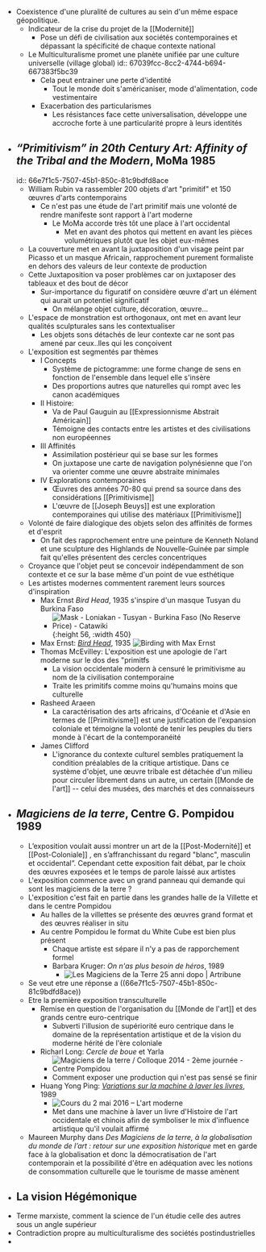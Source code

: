 - Coexistence d'une pluralité de cultures au sein d'un même espace géopolitique.
	- Indicateur de la crise du projet de la [[Modernité]]
		- Pose un défi de civilisation aux sociétés contemporaines et dépassant la spécificité de chaque contexte national
	- Le Multiculturalisme promet une planète unifiée par une culture universelle (village global)
	  id:: 67039fcc-8cc2-4744-b694-667383f5bc39
		- Cela peut entrainer une perte d'identité
			- Tout le monde doit s'américaniser, mode d'alimentation, code vestimentaire
		- Exacerbation des particularismes
			- Les résistances face cette universalisation, développe une accroche forte à une particularité propre à leurs identités
- ## *“Primitivism” in 20th Century Art: Affinity of the Tribal and the Modern*, MoMa 1985
  id:: 66e7f1c5-7507-45b1-850c-81c9bdfd8ace
	- William Rubin va rassembler 200 objets d'art "primitif" et 150 œuvres d'arts contemporains
		- Ce n'est pas une étude de l'art primitif mais une volonté de rendre manifeste sont rapport à l'art moderne
			- Le MoMa accorde très tôt une place à l'art occidental
				- Met en avant des photos qui mettent en avant les pièces volumétriques plutôt que les objet eux-mêmes
	- La couverture met en avant la juxtaposition d'un visage peint par Picasso et un masque Africain, rapprochement purement formaliste en dehors des valeurs de leur contexte de production
	- Cette Juxtaposition va poser problèmes car on juxtaposer des tableaux et des bout de décor
		- Sur-importance du figuratif on considère œuvre d'art un élément qui aurait un potentiel significatif
			- On mélange objet culture, décoration, œuvre...
	- L'espace de monstration est orthogonaux, ont met en avant leur qualités sculpturales sans les contextualiser
		- Les objets sons détachés de leur contexte car ne sont pas amené par ceux..lles qui les conçoivent
	- L'exposition est segmentés par thèmes
		- I Concepts
			- Système de pictogramme: une forme change de sens en fonction de l'ensemble dans lequel elle s'insère
			- Des proportions autres que naturelles qui rompt avec les canon académiques
		- II Histoire:
			- Va de Paul Gauguin au [[Expressionnisme Abstrait Américain]]
			- Témoigne des contacts entre les artistes et des civilisations non européennes
		- III Affinités
			- Assimilation postérieur qui se base sur les formes
			- On juxtapose une carte de navigation polynésienne que l'on va orienter comme une œuvre abstraite minimales
		- IV Explorations contemporaines
			- Œuvres des années 70-80 qui prend sa source dans des considérations [[Primitivisme]]
			- L'œuvre de [[Joseph Beuys]] est une exploration contemporaines qui utilise des matériaux [[Primitivisme]]
	- Volonté de faire dialogique des objets selon des affinités de formes et d'esprit
		- On fait des rapprochement entre une peinture de Kenneth Noland et une sculpture des Highlands de Nouvelle-Guinée par simple fait qu'elles présentent des cercles concentriques
	- Croyance que l'objet peut se concevoir indépendamment de son contexte et ce sur la base même d'un point de vue esthétique
	- Les artistes modernes commentent rarement leurs sources d'inspiration
		- Max Ernst *Bird Head*, 1935 s'inspire d'un masque Tusyan du Burkina Faso
			- ![Mask - Loniakan - Tusyan - Burkina Faso (No Reserve Price) - Catawiki](https://assets.catawiki.nl/assets/2024/7/18/9/1/9/91984baf-599b-4f79-b725-e168fc0a890f.jpg){:height 56, :width 450}
		- Max Ernst: [*Bird Head*](https://hyperallergic.com/419433/max-ernst-museum-of-modern-art-birds/), 1935 ![Birding with Max Ernst](https://i0.wp.com/hyperallergic-newspack.s3.amazonaws.com/uploads/2017/12/max-ernst-bird-head-193435-720x1001.jpg?resize=720%2C1001&quality=95&ssl=1)
		- Thomas McEvilley: L'exposition est une apologie de l'art moderne sur le dos des "primitfs
			- La vision occidentale modern à censuré le primitivisme au nom de la civilisation contemporaine
			- Traite les primitifs comme moins qu'humains moins que culturelle
		- Rasheed Araeen
			- La caractérisation des arts africains, d'Océanie et d'Asie en termes de [[Primitivisme]] est une justification de l'expansion coloniale et témoigne la volonté de tenir les peuples du tiers monde à l'écart de la contemporanéité
		- James Clifford
			- L'ignorance du contexte culturel sembles pratiquement la condition préalables de la critique artistique. Dans ce système d'objet, une œuvre tribale est détachée d'un milieu pour circuler librement dans un autre, un certain [[Monde de l'art]] -- celui des musées, des marchés et des connaisseurs
- ## *Magiciens de la terre*, Centre G. Pompidou 1989
	- L’exposition voulait aussi montrer un art de la [[Post-Modernité]] et [[Post-Coloniale]] , en s’affranchissant du regard "blanc",
	  masculin et occidental”. Cependant cette exposition fait débat, par le choix des œuvres exposées et le temps de parole laissé aux artistes
	- L'exposition commence avec un grand panneau qui demande qui sont les magiciens de la terre ?
	- L'exposition c'est fait en partie dans les grandes halle de la Villette et dans le centre Pompidou
		- Au halles de la villettes se présente des œuvres grand format et des œuvres réaliser in situ
		- Au centre Pompidou le format du White Cube est bien plus présent
			- Chaque artiste est sépare il n'y a pas de rapporchement formel
			- Barbara Kruger: *On n'as plus besoin de héros*, 1989
				- ![Les Magiciens de la Terre 25 anni dopo | Artribune](https://www.artribune.com/wp-content/uploads/2014/08/Barbara-Kruger-On-na-plus-besoin-de-h%C3%87ros-%E2%88%8F-Centre-Pompidou-Biblioth%C3%A4que-KandinskyPhototh%C3%A4que-du-Mnam-Cci-Photo-Jacques-Faujour-768x613.jpg)
	- Se veut etre une réponse a ((66e7f1c5-7507-45b1-850c-81c9bdfd8ace))
	- Etre la première exposition transculturelle
		- Remise en question de l'organisation du [[Monde de l'art]] et des grands centre euro-centrique
			- Subverti l'illusion de supériorité euro centrique dans le domaine de la représentation artistique et de la vision du moderne hérité de l'ère coloniale
		- Richarl Long: *Cercle de boue* et Yarla
			- ![Magiciens de la terre / Colloque 2014 - 2ème journée - Centre Pompidou](https://www.centrepompidou.fr/media/picture/41/71/41714dca495ae3de1ff210de59de605f/thumb_large.jpg)
			- Comment exposer une production qui n'est pas sensé se finir
		- Huang Yong Ping: [*Variations sur la machine à laver les livres*](https://art.moderne.utl13.fr/2016/05/cours-du-2-mai-2016/), 1989
			- ![Cours du 2 mai 2016 – L'art moderne](https://art.moderne.utl13.fr/2016/huan_rept.jpg)
			- Met dans une machine à laver un livre d'Histoire de l'art occidentale et chinois afin de symboliser le mix d'influence artistique qu'il voulait affirmé
	- Maureen Murphy dans *Des Magiciens de la terre, à la globalisation du monde de l’art : retour sur une exposition historique* met en garde face à la globalisation et donc la démocratisation de l'art contemporain et la possibilité d'être en adéquation avec les notions de consommation culturelle que le tourisme de masse amènent
- ## La vision Hégémonique
- Terme marxiste, comment la science de l'un étudie celle des autres sous un angle supérieur
- Contradiction propre au multiculturalisme des sociétés postindustrielles
-